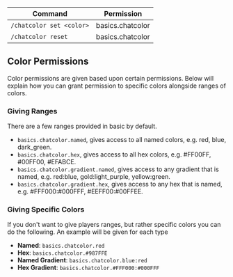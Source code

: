 | Command                  | Permission       |
|--------------------------|------------------|
| `/chatcolor set <color>` | basics.chatcolor |
| `/chatcolor reset`       | basics.chatcolor |

## Color Permissions

Color permissions are given based upon certain permissions. Below will explain how you can grant permission
to specific colors alongside ranges of colors.

### Giving Ranges

There are a few ranges provided in basic by default.

- `basics.chatcolor.named`, gives access to all named colors, e.g. red, blue, dark_green.
- `basics.chatcolor.hex`, gives access to all hex colors, e.g. #FF00FF, #00FF00, #EFABCE.
- `basics.chatcolor.gradient.named`, gives access to any gradient that is named, e.g. red:blue, gold:light_purple, yellow:green.
- `basics.chatcolor.gradient.hex`, gives access to any hex that is named, e.g. #FFF000:#000FFF, #EEFF00:#00FFEE.

### Giving Specific Colors

If you don't want to give players ranges, but rather specific colors you can do the following. An example will be given for each type

- **Named**: `basics.chatcolor.red`
- **Hex**: `basics.chatcolor.#987FFE`
- **Named Gradient**: `basics.chatcolor.blue:red`
- **Hex Gradient**: `basics.chatcolor.#FFF000:#000FFF`

